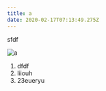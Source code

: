 ```yaml
---
title: a
date: 2020-02-17T07:13:49.275Z
---
```

sfdf

![a](/_media/zrn.png "a")

1. dfdf
2. liiouh
3. 23eueryu
